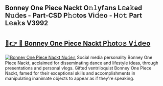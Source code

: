 ## Bonney One Piece Nackt O𝚗𝚕yf𝚊ns L𝚎a𝚔ed N𝚞𝚍es - Part-CSD P𝚑𝚘tos Vi𝚍𝚎o - H𝚘𝚝 Part L𝚎a𝚔s V3992

# <h2><a href="http://kfa8d6u.oniu.top/?m=Bonney+One+Piece+Nackt">🔗👉 🔴 Bonney One Piece Nackt P𝚑ot𝚘𝚜 V𝚒d𝚎o</a></h2>

[![Bonney One Piece Nackt Nu𝚍e𝚜](https://i.imgur.com/0qMVB7G.gif)](http://kfa8d6u.oniu.top/?m=Bonney+One+Piece+Nackt)
Social media personality Bonney One Piece Nackt, acclaimed for disseminating dance and lifestyle ideas, through presentations and personal vlogs. Gifted ventriloquist Bonney One Piece Nackt, famed for their exceptional skills and accomplishments in manipulating inanimate objects to appear as if they're speaking.  
